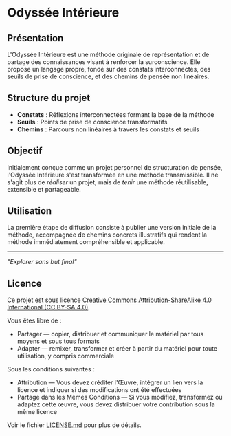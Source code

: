 # Odyssée Intérieure

## Présentation
L'Odyssée Intérieure est une méthode originale de représentation et de partage des connaissances visant à renforcer la surconscience. Elle propose un langage propre, fondé sur des constats interconnectés, des seuils de prise de conscience, et des chemins de pensée non linéaires.

## Structure du projet
- **Constats** : Réflexions interconnectées formant la base de la méthode
- **Seuils** : Points de prise de conscience transformatifs
- **Chemins** : Parcours non linéaires à travers les constats et seuils

## Objectif
Initialement conçue comme un projet personnel de structuration de pensée, l'Odyssée Intérieure s'est transformée en une méthode transmissible. Il ne s'agit plus de *réaliser* un projet, mais de *tenir* une méthode réutilisable, extensible et partageable.

## Utilisation
La première étape de diffusion consiste à publier une version initiale de la méthode, accompagnée de chemins concrets illustratifs qui rendent la méthode immédiatement compréhensible et applicable.

---

*"Explorer sans but final"*

## Licence

Ce projet est sous licence [Creative Commons Attribution-ShareAlike 4.0 International (CC BY-SA 4.0)](https://creativecommons.org/licenses/by-sa/4.0/deed.fr).

Vous êtes libre de :
- Partager — copier, distribuer et communiquer le matériel par tous moyens et sous tous formats
- Adapter — remixer, transformer et créer à partir du matériel pour toute utilisation, y compris commerciale

Sous les conditions suivantes :
- Attribution — Vous devez créditer l'Œuvre, intégrer un lien vers la licence et indiquer si des modifications ont été effectuées
- Partage dans les Mêmes Conditions — Si vous modifiez, transformez ou adaptez cette œuvre, vous devez distribuer votre contribution sous la même licence

Voir le fichier [LICENSE.md](LICENSE.md) pour plus de détails.
